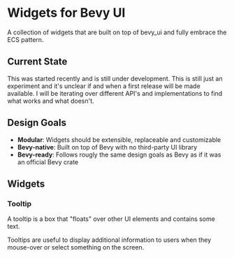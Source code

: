 # Widgets for Bevy UI

A collection of widgets that are built on top of bevy_ui and fully embrace the ECS pattern.

## Current State

This was started recently and is still under development. This is still just an experiment and it's unclear if and when a first release will be made available. I will be iterating over different API's and implementations to find what works and what doesn't.

## Design Goals
 - **Modular**: Widgets should be extensible, replaceable and customizable
 - **Bevy-native**: Built on top of Bevy with no third-party UI library
 - **Bevy-ready**: Follows rougly the same design goals as Bevy as if it was an official Bevy crate

## Widgets

### Tooltip

A tooltip is a box that "floats" over other UI elements and contains some text.

Tooltips are useful to display additional information to users when they mouse-over or select something on the screen.
